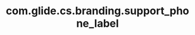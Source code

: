 ---
layout: page
title: com.glide.cs.branding.support_phone_label
description: ""
value: "Call Support (Daily 5AM - 11 PM)"
---